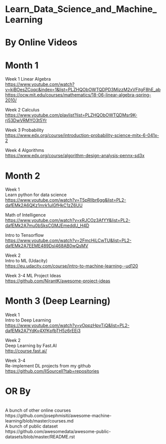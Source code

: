 # Learn_Data_Science_and_Machine_Learning

# By Online Videos <br>
# Month 1 <br>
Week 1 Linear Algebra <br>
https://www.youtube.com/watch?v=kjBOesZCoqc&index=1&list=PLZHQObOWTQDPD3MizzM2xVFitgF8hE_ab https://ocw.mit.edu/courses/mathematics/18-06-linear-algebra-spring-2010/

Week 2 Calculus <br>
https://www.youtube.com/playlist?list=PLZHQObOWTQDMsr9K-rj53DwVRMYO3t5Yr

Week 3 Probability <br>
https://www.edx.org/course/introduction-probability-science-mitx-6-041x-2

Week 4 Algorithms <br>
https://www.edx.org/course/algorithm-design-analysis-pennx-sd3x

# Month 2<br>
Week 1<br>
Learn python for data science<br>
https://www.youtube.com/watch?v=T5pRlIbr6gg&list=PL2-dafEMk2A6QKz1mrk1uIGfHkC1zZ6UU

Math of Intelligence<br>
https://www.youtube.com/watch?v=xRJCOz3AfYY&list=PL2-dafEMk2A7mu0bSksCGMJEmeddU_H4D

Intro to Tensorflow<br>
https://www.youtube.com/watch?v=2FmcHiLCwTU&list=PL2-dafEMk2A7EEME489DsI468AB0wQsMV

Week 2<br>
Intro to ML (Udacity) <br>https://eu.udacity.com/course/intro-to-machine-learning--ud120

Week 3-4
ML Project Ideas<br> https://github.com/NirantK/awesome-project-ideas

# Month 3 (Deep Learning)<br>
Week 1<br>
Intro to Deep Learning<br> https://www.youtube.com/watch?v=vOppzHpvTiQ&list=PL2-dafEMk2A7YdKv4XfKpfbTH5z6rEEj3

Week 2<br>
Deep Learning by Fast.AI<br> http://course.fast.ai/

Week 3-4<br>
Re-implement DL projects from my github <br>https://github.com/llSourcell?tab=repositories

# OR By
<br>
 A bunch of other online courses <br>https://github.com/josephmisiti/awesome-machine-learning/blob/master/courses.md <br>
 A bunch of public dataset<br> https://github.com/awesomedata/awesome-public-datasets/blob/master/README.rst
